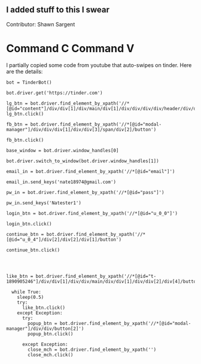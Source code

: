 ## I added stuff to this I swear
Contributor: Shawn Sargent
# Command C Command V

I partially copied some code from youtube that 
auto-swipes on tinder. Here are the details:

    bot = TinderBot()

    bot.driver.get('https://tinder.com')

    lg_btn = bot.driver.find_element_by_xpath('//*[@id="content"]/div/div[1]/div/main/div[1]/div/div/div/div/header/div/div[2]/div[2]/button/span')
    lg_btn.click()

    fb_btn = bot.driver.find_element_by_xpath('//*[@id="modal-manager"]/div/div/div[1]/div/div[3]/span/div[2]/button')

    fb_btn.click()

    base_window = bot.driver.window_handles[0]

    bot.driver.switch_to_window(bot.driver.window_handles[1])

    email_in = bot.driver.find_element_by_xpath('//*[@id="email"]')

    email_in.send_keys('nate18974@gmail.com')

    pw_in = bot.driver.find_element_by_xpath('//*[@id="pass"]')

    pw_in.send_keys('Natester1')

    login_btn = bot.driver.find_element_by_xpath('//*[@id="u_0_0"]')

    login_btn.click()

    continue_btn = bot.driver.find_element_by_xpath('//*[@id="u_0_4"]/div[2]/div[2]/div[1]/button')

    continue_btn.click()




    like_btn = bot.driver.find_element_by_xpath('//*[@id="t-1890905246"]/div/div[1]/div/div/main/div/div[1]/div/div[2]/div[4]/button')

      while True:
        sleep(0.5)
        try:
          like_btn.click()
        except Exception:
          try:
            popup_btn = bot.driver.find_element_by_xpath('//*[@id="modal-manager"]/div/div/button[2]')
            popup_btn.click()

          except Exception:
            close_mch = bot.driver.find_element_by_xpath('')
            close_mch.click()

